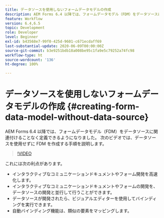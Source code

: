 ```yaml
---
title: データソースを使用しないフォームデータモデルの作成
description: AEM Forms 6.4 以降では、フォームデータモデル（FDM）をデータソースに関連付けることなく定義できるようになりました。 次のビデオでは、データソースを使用せずに FDM を作成する手順を説明します。
feature: Workflow
version: 6.4,6.5
topic: Development
role: Developer
level: Beginner
exl-id: b43568e7-99f0-425d-9601-c671ecdaff69
last-substantial-update: 2020-06-09T00:00:00Z
source-git-commit: b3e9251bdb18a008be95c1fa9e5c79252a74fc98
workflow-type: ht
source-wordcount: '136'
ht-degree: 100%

---
```


# データソースを使用しないフォームデータモデルの作成 {#creating-form-data-model-without-data-source}

AEM Forms 6.4 以降では、フォームデータモデル（FDM）をデータソースに関連付けることなく定義できるようになりました。 次のビデオでは、データソースを使用せずに FDM を作成する手順を説明します。

>[!VIDEO](https://video.tv.adobe.com/v/21414?quality=12&learn=on)

これには次の利点があります。

* インタラクティブなコミュニケーションドキュメントやフォーム開発を高速化します。
* インタラクティブなコミュニケーションドキュメントやフォームの開発を、データソースの開発と並行して行うことができます。
* データソースが開発されたら、ビジュアルエディターを使用してバインディングを実行できます。
* 自動バインディング機能は、類似の要素をマッピングします。
